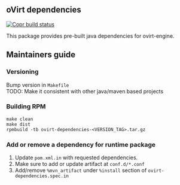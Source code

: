 oVirt dependencies
------------------
[![Copr build status](https://copr.fedorainfracloud.org/coprs/ovirt/ovirt-master-snapshot/package/ovirt-dependencies/status_image/last_build.png)](https://copr.fedorainfracloud.org/coprs/ovirt/ovirt-master-snapshot/package/ovirt-dependencies/)

This package provides pre-built java dependencies for ovirt-engine.

## Maintainers guide

### Versioning

Bump version in `Makefile` <br>
TODO: Make it consistent with other java/maven based projects

### Building RPM

    make clean
    make dist
    rpmbuild -tb ovirt-dependencies-<VERSION_TAG>.tar.gz

### Add or remove a dependency for runtime package

1. Update `pom.xml.in` with requested dependencies.
2. Make sure to add or update artifact at `conf.d/*.conf`
3. Add/remove `%mvn_artifact` under `%install` section of `ovirt-dependencies.spec.in`

